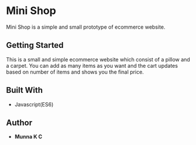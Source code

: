 # Mini Shop
 Mini Shop is a simple and small prototype of ecommerce website.


## Getting Started
 This is a small and simple ecommerce website which consist of a pillow and a carpet. You can add as many items as you want and the cart updates based on number of items and shows you the final price.

## Built With
* Javascript(ES6)

## Author
* **Munna K C**

